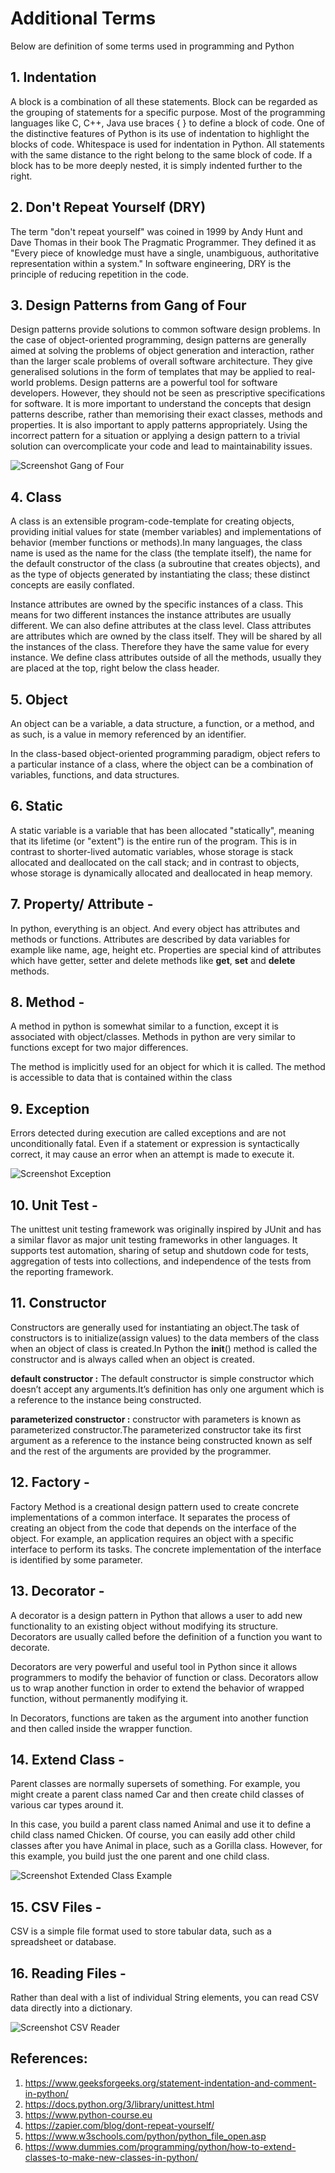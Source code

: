 # Additional Terms
Below are definition of some terms used in programming and Python

## 1. **Indentation**
  A block is a combination of all these statements. Block can be regarded as the grouping of statements for a specific purpose. Most of the programming languages like C, C++, Java use braces { } to define a block of code. One of the distinctive features of Python is its use of indentation to highlight the blocks of code. Whitespace is used for indentation in Python. All statements with the same distance to the right belong to the same block of code. If a block has to be more deeply nested, it is simply indented further to the right.

## 2. **Don't Repeat Yourself (DRY)**
  The term "don't repeat yourself" was coined in 1999 by Andy Hunt and Dave Thomas in their book The Pragmatic Programmer. They defined it as "Every piece of knowledge must have a single, unambiguous, authoritative representation within a system."
In software engineering, DRY is the principle of reducing repetition in the code.

## 3. **Design Patterns from Gang of Four**
  Design patterns provide solutions to common software design problems. In the case of object-oriented programming, design patterns are generally aimed at solving the problems of object generation and interaction, rather than the larger scale problems of overall software architecture. They give generalised solutions in the form of templates that may be applied to real-world problems. Design patterns are a powerful tool for software developers. However, they should not be seen as prescriptive specifications for software. It is more important to understand the concepts that design patterns describe, rather than memorising their exact classes, methods and properties. It is also important to apply patterns appropriately. Using the incorrect pattern for a situation or applying a design pattern to a trivial solution can overcomplicate your code and lead to maintainability issues.

![Screenshot Gang of Four ](/Dependency/GOF.png)

## 4. **Class**
  A class is an extensible program-code-template for creating objects, providing initial values for state (member variables) and implementations of behavior (member functions or methods).In many languages, the class name is used as the name for the class (the template itself), the name for the default constructor of the class (a subroutine that creates objects), and as the type of objects generated by instantiating the class; these distinct concepts are easily conflated.

Instance attributes are owned by the specific instances of a class. This means for two different instances the instance attributes are usually different. We can also define attributes at the class level. Class attributes are attributes which are owned by the class itself. They will be shared by all the instances of the class. Therefore they have the same value for every instance. We define class attributes outside of all the methods, usually they are placed at the top, right below the class header.

## 5. **Object**
  An object can be a variable, a data structure, a function, or a method, and as such, is a value in memory referenced by an identifier.

  In the class-based object-oriented programming paradigm, object refers to a particular instance of a class, where the object can be a combination of variables, functions, and data structures.

## 6. **Static**
 A static variable is a variable that has been allocated "statically", meaning that its lifetime (or "extent") is the entire run of the program. This is in contrast to shorter-lived automatic variables, whose storage is stack allocated and deallocated on the call stack; and in contrast to objects, whose storage is dynamically allocated and deallocated in heap memory.

## 7. **Property/ Attribute -**
In python, everything is an object. And every object has attributes and methods or functions. Attributes are described by data variables for example like name, age, height etc.
Properties are special kind of attributes which have getter, setter and delete methods like __get__, __set__ and __delete__ methods.

## 8. **Method -**
A method in python is somewhat similar to a function, except it is associated with object/classes. Methods in python are very similar to functions except for two major differences.

The method is implicitly used for an object for which it is called.
The method is accessible to data that is contained within the class

## 9. **Exception**
Errors detected during execution are called exceptions and are not unconditionally fatal. Even if a statement or expression is syntactically correct, it may cause an error when an attempt is made to execute it.

![Screenshot Exception ](/Dependency/error.png)

## 10. **Unit Test -**
The unittest unit testing framework was originally inspired by JUnit and has a similar flavor as major unit testing frameworks in other languages. It supports test automation, sharing of setup and shutdown code for tests, aggregation of tests into collections, and independence of the tests from the reporting framework.

## 11. **Constructor**
Constructors are generally used for instantiating an object.The task of constructors is to initialize(assign values) to the data members of the class when an object of class is created.In Python the __init__() method is called the constructor and is always called when an object is created.

**default constructor :** The default constructor is simple constructor which doesn’t accept any arguments.It’s definition has only one argument which is a reference to the instance being constructed.

**parameterized constructor :** constructor with parameters is known as parameterized constructor.The parameterized constructor take its first argument as a reference to the instance being constructed known as self and the rest of the arguments are provided by the programmer.

## 12. **Factory -**
Factory Method is a creational design pattern used to create concrete implementations of a common interface.
It separates the process of creating an object from the code that depends on the interface of the object.
For example, an application requires an object with a specific interface to perform its tasks. The concrete implementation of the interface is identified by some parameter.

## 13. **Decorator -**
A decorator is a design pattern in Python that allows a user to add new functionality to an existing object without modifying its structure. Decorators are usually called before the definition of a function you want to decorate.

Decorators are very powerful and useful tool in Python since it allows programmers to modify the behavior of function or class. Decorators allow us to wrap another function in order to extend the behavior of wrapped function, without permanently modifying it.

In Decorators, functions are taken as the argument into another function and then called inside the wrapper function.

## 14. **Extend Class -**
Parent classes are normally supersets of something. For example, you might create a parent class named Car and then create child classes of various car types around it.

In this case, you build a parent class named Animal and use it to define a child class named Chicken. Of course, you can easily add other child classes after you have Animal in place, such as a Gorilla class. However, for this example, you build just the one parent and one child class.

![Screenshot Extended Class Example ](/Dependency/class1.png)

## 15. **CSV Files -**
CSV is a simple file format used to store tabular data, such as a spreadsheet or database.

## 16. **Reading Files -**

Rather than deal with a list of individual String elements, you can read CSV data directly into a dictionary.

![Screenshot CSV Reader](/Dependency/csvreadr.png)

## References:
1. https://www.geeksforgeeks.org/statement-indentation-and-comment-in-python/
2. https://docs.python.org/3/library/unittest.html
3. https://www.python-course.eu
4. https://zapier.com/blog/dont-repeat-yourself/
5. https://www.w3schools.com/python/python_file_open.asp
6. https://www.dummies.com/programming/python/how-to-extend-classes-to-make-new-classes-in-python/
